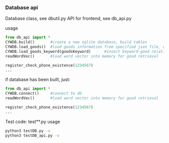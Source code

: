 ### Database api
Database class, see dbutil.py
API for frontend, see db_api.py

usage
```python
from db_api import *
CYWDB.build()		#create a new sqlite database, build tables
CYWDB.load_goods()	#load goods information from specified json file, default jdspider/pL.json
CYWDB.load_goods_keyword(goodsKeyword)		#insert keyword-good relation into database
readWordVec()		#load word vector into memory for good retrieval

register_check_phone_existence(1234567)
...

```
if database has been built, just:
```python
from db_api import *
CYWDB.connect()		#connect to db
readWordVec()		#load word vector into memory for good retrieval

register_check_phone_existence(1234567)
...
```

Test code: test\*\*.py
usage
```bash
python3 testDB.py -v
python3 testDB_api.py -v
```

